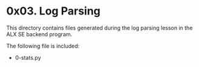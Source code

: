 # 0x03. Log Parsing

This directory contains files generated during the log parsing lesson in the ALX SE backend program.

The following file is included:

- 0-stats.py